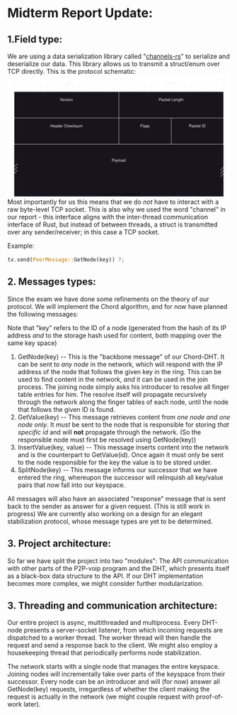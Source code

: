 # Midterm Report Update:

## 1.Field type:

We are using a data serialization library called "[channels-rs](https://crates.io/crates/channels)" to serialize and
deserialize our data.
This library allows us to transmit a struct/enum over TCP directly.
This is the protocol
schematic: ![](https://raw.githubusercontent.com/threadexio/channels-rs/master/spec/assets/packet-diagram-dark.svg)
Most importantly for us this means that we do *not* have to interact with a raw byte-level TCP socket.
This is also why we used the word "channel" in our report - this interface aligns with the inter-thread communication
interface of Rust, but instead of between threads, a struct is transmitted over any sender/receiver; in this case a TCP
socket.

Example:

```rust
tx.send(PeerMessage::GetNode(key)) ?;
```

## 2. Messages types:

Since the exam we have done some refinements on the theory of our protocol.
We will implement the Chord algorithm, and for now have planned the following messages:

Note that "key" refers to the ID of a node (generated from the hash of its IP address *and* to the storage hash used for
content, both mapping over the same key space)

1. GetNode(key) -- This is the "backbone message" of our Chord-DHT. It can be sent to *any node* in the network, which
   will respond with the IP address of the node that follows the given key in the ring.
   This can be used to find content in the network, *and* it can be used in the join process. The joining node simply
   asks his introducer to resolve all finger table entries for him.
   The resolve itself will propagate recursively through the network along the finger tables of each node, until the
   node that follows the given ID is found.
2. GetValue(key) -- This message retrieves content from *one node and one node only*.
   It *must* be sent to the node that is responsible for storing *that specific id* and will **not** propagate through
   the network.
   (So the responsible node must first be resolved using GetNode(key))
3. InsertValue(key, value) -- This message inserts content into the network and is the counterpart to GetValue(id).
   Once again it must only be sent to the node responsible for the key the value is to be stored under.
4. SplitNode(key) -- This message informs our successor that we have entered the ring,
   whereupon the successor will relinquish all key/value pairs that now fall into our keyspace.

All messages will also have an associated "response" message that is sent back to the sender as answer for a given
request.
(This is still work in progress)
We are currently also working on a design for an elegant stabilization protocol, whose message types are yet to be
determined.

## 3. Project architecture:

So far we have split the project into two "modules":
The API communication with other parts of the P2P-voip program and the DHT, which presents itself as a black-box data
structure to the API. If our DHT implementation becomes more complex, we might consider further modularization.

## 3. Threading and communication architecture:

Our entire project is async, multithreaded and multiprocess.
Every DHT-node presents a server-socket listener, from which incoming requests are dispatched to a worker thread.
The worker thread will then handle the request and send a response back to the client.
We might also employ a housekeeping thread that periodically performs node stabilization.

The network starts with a single node that manages the entire keyspace.
Joining nodes will incrementally take over parts of the keyspace from their successor.
Every node can be an introducer and will (for now) answer all GetNode(key) requests,
irregardless of whether the client making the request is actually in the network (we might couple request with
proof-of-work later).
